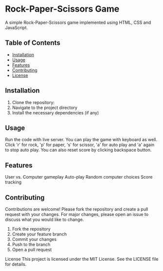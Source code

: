 # Rock-Paper-Scissors Game

A simple Rock-Paper-Scissors game implemented using HTML, CSS and JavaScript.

## Table of Contents

- [Installation](#installation)
- [Usage](#usage)
- [Features](#features)
- [Contributing](#contributing)
- [License](#license)

## Installation

1. Clone the repository:
2. Navigate to the project directory
3. Install the necessary dependencies (if any)

## Usage

Run the code with live server. You can play the game with keyboard as well. Click 'r' for rock, 'p' for paper, 's' for scissor, 'a' for auto play and 'a' again to stop auto play. You can also reset score by clicking backspace button.

## Features
User vs. Computer gameplay
Auto-play
Random computer choices
Score tracking

## Contributing
Contributions are welcome! Please fork the repository and create a pull request with your changes. For major changes, please open an issue to discuss what you would like to change.

1. Fork the repository
2. Create your feature branch
3. Commit your changes
4. Push to the branch 
5. Open a pull request

License
This project is licensed under the MIT License. See the LICENSE file for details.
